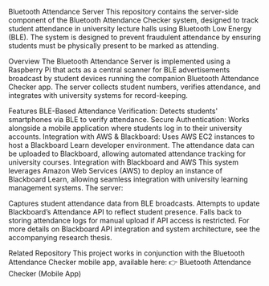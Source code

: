 Bluetooth Attendance Server
This repository contains the server-side component of the Bluetooth Attendance Checker system, designed to track student attendance in university lecture halls using Bluetooth Low Energy (BLE). The system is designed to prevent fraudulent attendance by ensuring students must be physically present to be marked as attending.

Overview
The Bluetooth Attendance Server is implemented using a Raspberry Pi that acts as a central scanner for BLE advertisements broadcast by student devices running the companion Bluetooth Attendance Checker app. The server collects student numbers, verifies attendance, and integrates with university systems for record-keeping.

Features
BLE-Based Attendance Verification: Detects students' smartphones via BLE to verify attendance.
Secure Authentication: Works alongside a mobile application where students log in to their university accounts.
Integration with AWS & Blackboard:
Uses AWS EC2 instances to host a Blackboard Learn developer environment.
The attendance data can be uploaded to Blackboard, allowing automated attendance tracking for university courses.
Integration with Blackboard and AWS
This system leverages Amazon Web Services (AWS) to deploy an instance of Blackboard Learn, allowing seamless integration with university learning management systems. The server:

Captures student attendance data from BLE broadcasts.
Attempts to update Blackboard’s Attendance API to reflect student presence.
Falls back to storing attendance logs for manual upload if API access is restricted.
For more details on Blackboard API integration and system architecture, see the accompanying research thesis.

Related Repository
This project works in conjunction with the Bluetooth Attendance Checker mobile app, available here:
👉 Bluetooth Attendance Checker (Mobile App)

